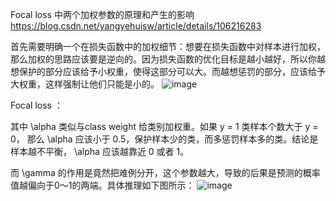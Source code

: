 Focal loss 中两个加权参数的原理和产生的影响
https://blog.csdn.net/yangyehuisw/article/details/106216283

首先需要明确一个在损失函数中的加权细节：想要在损失函数中对样本进行加权，那么加权的思路应该要是逆向的。因为损失函数的优化目标是越小越好，所以你越想保护的部分应该给予小权重，使得这部分可以大。而越想惩罚的部分，应该给予大权重，这样强制让他们只能是小的。
![image](https://user-images.githubusercontent.com/59159306/156333239-7a6fee27-4f4b-408b-b6ad-3b7e1b5b87b8.png)

 

Focal loss ： 

 

其中  \alpha 类似与class weight 给类别加权重。如果 y = 1 类样本个数大于 y = 0， 那么  \alpha 应该小于 0.5，保护样本少的类，而多惩罚样本多的类。结论是样本越不平衡， \alpha 应该越靠近 0 或者 1。

而 \gamma 的作用是竟然把难例分开，这个参数越大，导致的后果是预测的概率值越偏向于0～1的两端。具体推理如下图所示：
![image](https://user-images.githubusercontent.com/59159306/156333482-6642366b-e6e2-44bb-8f5a-690c06c0006a.png)



 

